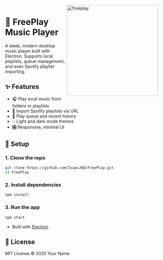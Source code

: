 <img align="right" width="300" height="300" alt="freeplay" src="https://github.com/user-attachments/assets/7ee118a1-bd97-41d1-877e-99003f85f452" />

# 🎵 FreePlay Music Player

A sleek, modern desktop music player built with Electron. Supports local playlists, queue management, and even Spotify playlist importing.

## ✨ Features

* 🎧 Play local music from folders or playlists
* 📂 Import Spotify playlists via URL
* 📃 Play queue and recent history
* 💡 Light and dark mode themes
* 🎛️ Responsive, minimal UI

## 💠 Setup

### 1. Clone the repo

```bash
git clone https://github.com/IsaacJ60/FreePlay.git
cd FreePlay
```

### 2. Install dependencies

```bash
npm install
```

### 3. Run the app

```bash
npm start
```

* Built with [Electron](https://www.electronjs.org/)

## 📄 License

MIT License © 2025 Your Name
